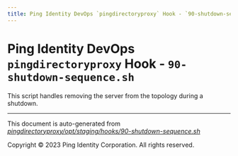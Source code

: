 ```yaml
---
title: Ping Identity DevOps `pingdirectoryproxy` Hook - `90-shutdown-sequence.sh`
---
```


# Ping Identity DevOps `pingdirectoryproxy` Hook - `90-shutdown-sequence.sh`
 This script handles removing the server from the topology during a shutdown.

---
This document is auto-generated from _[pingdirectoryproxy/opt/staging/hooks/90-shutdown-sequence.sh](https://github.com/pingidentity/pingidentity-docker-builds/blob/master/pingdirectoryproxy/opt/staging/hooks/90-shutdown-sequence.sh)_

Copyright © 2023 Ping Identity Corporation. All rights reserved.
